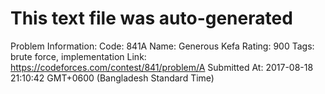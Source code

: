 # This text file was auto-generated

Problem Information:
Code: 841A
Name: Generous Kefa
Rating: 900
Tags: brute force, implementation
Link: https://codeforces.com/contest/841/problem/A
Submitted At: 2017-08-18 21:10:42 GMT+0600 (Bangladesh Standard Time)